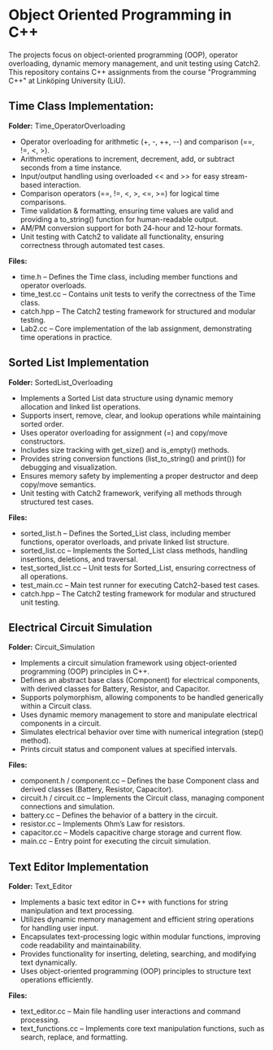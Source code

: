 # Object Oriented Programming in C++
The projects focus on object-oriented programming (OOP), operator overloading, dynamic memory management, and unit testing using Catch2. This repository contains C++ assignments from the course "Programming C++" at Linköping University (LiU).

## Time Class Implementation:  
**Folder:** Time_OperatorOverloading
- Operator overloading for arithmetic (+, -, ++, --) and comparison (==, !=, <, >).
- Arithmetic operations to increment, decrement, add, or subtract seconds from a time instance.
- Input/output handling using overloaded << and >> for easy stream-based interaction.
- Comparison operators (==, !=, <, >, <=, >=) for logical time comparisons.
- Time validation & formatting, ensuring time values are valid and providing a to_string() function for human-readable output.
- AM/PM conversion support for both 24-hour and 12-hour formats.
- Unit testing with Catch2 to validate all functionality, ensuring correctness through automated test cases.

**Files:**  
- time.h – Defines the Time class, including member functions and operator overloads.
- time_test.cc – Contains unit tests to verify the correctness of the Time class.
- catch.hpp – The Catch2 testing framework for structured and modular testing.
- Lab2.cc – Core implementation of the lab assignment, demonstrating time operations in practice.

## Sorted List Implementation
**Folder:** SortedList_Overloading
- Implements a Sorted List data structure using dynamic memory allocation and linked list operations.
- Supports insert, remove, clear, and lookup operations while maintaining sorted order.
- Uses operator overloading for assignment (=) and copy/move constructors.
- Includes size tracking with get_size() and is_empty() methods.
- Provides string conversion functions (list_to_string() and print()) for debugging and visualization.
- Ensures memory safety by implementing a proper destructor and deep copy/move semantics.
- Unit testing with Catch2 framework, verifying all methods through structured test cases.

**Files:**  
- sorted_list.h – Defines the Sorted_List class, including member functions, operator overloads, and private linked list structure.
- sorted_list.cc – Implements the Sorted_List class methods, handling insertions, deletions, and traversal.
- test_sorted_list.cc – Unit tests for Sorted_List, ensuring correctness of all operations.
- test_main.cc – Main test runner for executing Catch2-based test cases.
- catch.hpp – The Catch2 testing framework for modular and structured unit testing.


## Electrical Circuit Simulation
**Folder:** Circuit_Simulation
- Implements a circuit simulation framework using object-oriented programming (OOP) principles in C++.
- Defines an abstract base class (Component) for electrical components, with derived classes for Battery, Resistor, and Capacitor.
- Supports polymorphism, allowing components to be handled generically within a Circuit class.
- Uses dynamic memory management to store and manipulate electrical components in a circuit.
- Simulates electrical behavior over time with numerical integration (step() method).
- Prints circuit status and component values at specified intervals.

**Files:**
- component.h / component.cc – Defines the base Component class and derived classes (Battery, Resistor, Capacitor).
- circuit.h / circuit.cc – Implements the Circuit class, managing component connections and simulation.
- battery.cc – Defines the behavior of a battery in the circuit.
- resistor.cc – Implements Ohm’s Law for resistors.
- capacitor.cc – Models capacitive charge storage and current flow.
- main.cc – Entry point for executing the circuit simulation.

## Text Editor Implementation
**Folder:** Text_Editor
- Implements a basic text editor in C++ with functions for string manipulation and text processing.
- Utilizes dynamic memory management and efficient string operations for handling user input.
- Encapsulates text-processing logic within modular functions, improving code readability and maintainability.
- Provides functionality for inserting, deleting, searching, and modifying text dynamically.
- Uses object-oriented programming (OOP) principles to structure text operations efficiently.

**Files:**
- text_editor.cc – Main file handling user interactions and command processing.
- text_functions.cc – Implements core text manipulation functions, such as search, replace, and formatting.

